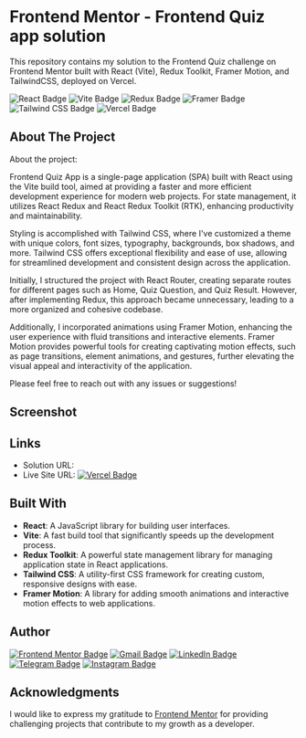 # Frontend Mentor - Frontend Quiz app solution

This repository contains my solution to the Frontend Quiz challenge on Frontend Mentor built with React (Vite), Redux Toolkit, Framer Motion, and TailwindCSS, deployed on Vercel.

![React Badge](https://img.shields.io/badge/React-61DAFB?logo=react&logoColor=000&style=flat)
![Vite Badge](https://img.shields.io/badge/Vite-646CFF?logo=vite&logoColor=fff&style=flat)
![Redux Badge](https://img.shields.io/badge/Redux-764ABC?logo=redux&logoColor=fff&style=flat)
![Framer Badge](https://img.shields.io/badge/Framer-05F?logo=framer&logoColor=fff&style=flat)
![Tailwind CSS Badge](https://img.shields.io/badge/Tailwind%20CSS-06B6D4?logo=tailwindcss&logoColor=fff&style=flat)
![Vercel Badge](https://img.shields.io/badge/Vercel-000?logo=vercel&logoColor=fff&style=flat)

## About The Project

About the project:

Frontend Quiz App is a single-page application (SPA) built with React using the Vite build tool, aimed at providing a faster and more efficient development experience for modern web projects. For state management, it utilizes React Redux and React Redux Toolkit (RTK), enhancing productivity and maintainability.

Styling is accomplished with Tailwind CSS, where I've customized a theme with unique colors, font sizes, typography, backgrounds, box shadows, and more. Tailwind CSS offers exceptional flexibility and ease of use, allowing for streamlined development and consistent design across the application.

Initially, I structured the project with React Router, creating separate routes for different pages such as Home, Quiz Question, and Quiz Result. However, after implementing Redux, this approach became unnecessary, leading to a more organized and cohesive codebase.

Additionally, I incorporated animations using Framer Motion, enhancing the user experience with fluid transitions and interactive elements. Framer Motion provides powerful tools for creating captivating motion effects, such as page transitions, element animations, and gestures, further elevating the visual appeal and interactivity of the application.

Please feel free to reach out with any issues or suggestions!

## Screenshot

## Links

- Solution URL:
  <!-- [![Frontend Mentor Badge](https://img.shields.io/badge/Frontend%20Mentor-3F54A3?logo=frontendmentor&logoColor=fff&style=flat)](https://www.frontendmentor.io/) -->
- Live Site URL:
  [![Vercel Badge](https://img.shields.io/badge/Vercel-000?logo=vercel&logoColor=fff&style=flat)](https://valik3201-frontend-quiz-app.vercel.app)

## Built With

- **React**: A JavaScript library for building user interfaces.
- **Vite**: A fast build tool that significantly speeds up the development process.
- **Redux Toolkit**: A powerful state management library for managing application state in React applications.
- **Tailwind CSS**: A utility-first CSS framework for creating custom, responsive designs with ease.
- **Framer Motion**: A library for adding smooth animations and interactive motion effects to web applications.

## Author

[![Frontend Mentor Badge](https://img.shields.io/badge/Frontend%20Mentor-3F54A3?logo=frontendmentor&logoColor=fff&style=flat)](https://www.frontendmentor.io/profile/Valik3201)
[![Gmail Badge](https://img.shields.io/badge/Gmail-EA4335?logo=gmail&logoColor=fff&style=flat)](mailto:valik3201@gmail.com)
[![LinkedIn Badge](https://img.shields.io/badge/LinkedIn-0A66C2?logo=linkedin&logoColor=fff&style=flat)](https://www.linkedin.com/in/valentynchernetskyi/)
[![Telegram Badge](https://img.shields.io/badge/Telegram-26A5E4?logo=telegram&logoColor=fff&style=flat)](https://t.me/valik3201)
[![Instagram Badge](https://img.shields.io/badge/Instagram-E4405F?logo=instagram&logoColor=fff&style=flat)](https://www.instagram.com/valik_chern/)

## Acknowledgments

I would like to express my gratitude to [Frontend Mentor](https://www.frontendmentor.io) for providing challenging projects that contribute to my growth as a developer.
